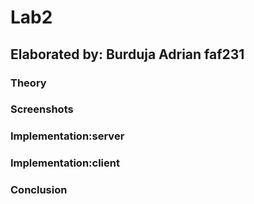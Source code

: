 # Lab2

## Elaborated by: Burduja Adrian faf231

### Theory
### Screenshots

### Implementation:server


### Implementation:client

### Conclusion



